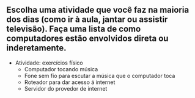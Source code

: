 ## Escolha uma atividade que você faz na maioria dos dias (como ir à aula, jantar ou assistir televisão). Faça uma lista de como computadores estão envolvidos direta ou inderetamente.

- Atividade: exercícios físico
    - Computador tocando música
    - Fone sem fio para escutar a música que o computador toca
    - Roteador para dar acesso á internet
    - Servidor do provedor de internet
